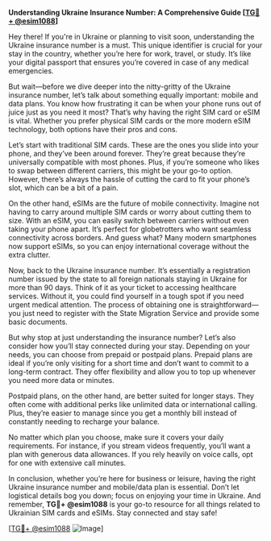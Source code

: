 **Understanding Ukraine Insurance Number: A Comprehensive Guide [[TG💪+ @esim1088](https://t.me/s/esim1088)]**

Hey there! If you're in Ukraine or planning to visit soon, understanding the Ukraine insurance number is a must. This unique identifier is crucial for your stay in the country, whether you’re here for work, travel, or study. It’s like your digital passport that ensures you’re covered in case of any medical emergencies. 

But wait—before we dive deeper into the nitty-gritty of the Ukraine insurance number, let’s talk about something equally important: mobile and data plans. You know how frustrating it can be when your phone runs out of juice just as you need it most? That’s why having the right SIM card or eSIM is vital. Whether you prefer physical SIM cards or the more modern eSIM technology, both options have their pros and cons.

Let’s start with traditional SIM cards. These are the ones you slide into your phone, and they’ve been around forever. They’re great because they’re universally compatible with most phones. Plus, if you’re someone who likes to swap between different carriers, this might be your go-to option. However, there’s always the hassle of cutting the card to fit your phone’s slot, which can be a bit of a pain.

On the other hand, eSIMs are the future of mobile connectivity. Imagine not having to carry around multiple SIM cards or worry about cutting them to size. With an eSIM, you can easily switch between carriers without even taking your phone apart. It’s perfect for globetrotters who want seamless connectivity across borders. And guess what? Many modern smartphones now support eSIMs, so you can enjoy international coverage without the extra clutter.

Now, back to the Ukraine insurance number. It’s essentially a registration number issued by the state to all foreign nationals staying in Ukraine for more than 90 days. Think of it as your ticket to accessing healthcare services. Without it, you could find yourself in a tough spot if you need urgent medical attention. The process of obtaining one is straightforward—you just need to register with the State Migration Service and provide some basic documents.

But why stop at just understanding the insurance number? Let’s also consider how you’ll stay connected during your stay. Depending on your needs, you can choose from prepaid or postpaid plans. Prepaid plans are ideal if you’re only visiting for a short time and don’t want to commit to a long-term contract. They offer flexibility and allow you to top up whenever you need more data or minutes.

Postpaid plans, on the other hand, are better suited for longer stays. They often come with additional perks like unlimited data or international calling. Plus, they’re easier to manage since you get a monthly bill instead of constantly needing to recharge your balance.

No matter which plan you choose, make sure it covers your daily requirements. For instance, if you stream videos frequently, you’ll want a plan with generous data allowances. If you rely heavily on voice calls, opt for one with extensive call minutes.

In conclusion, whether you’re here for business or leisure, having the right Ukraine insurance number and mobile/data plan is essential. Don’t let logistical details bog you down; focus on enjoying your time in Ukraine. And remember, **TG💪+ @esim1088** is your go-to resource for all things related to Ukrainian SIM cards and eSIMs. Stay connected and stay safe!

[[TG💪+ @esim1088](https://t.me/s/esim1088) ![Image](https://i.postimg.cc/Y0z9fWf4/image.png)]